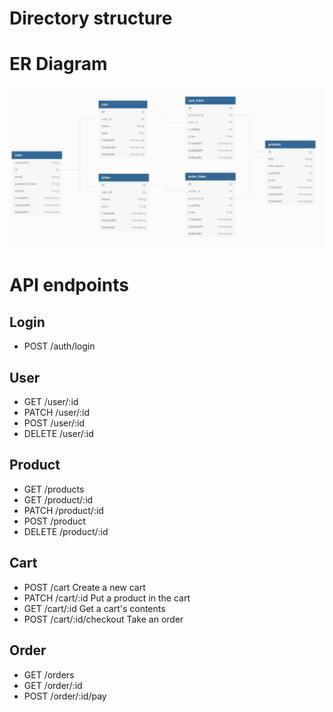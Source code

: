 # Directory structure
# ER Diagram
![ER diagram for this exercise](db_diagram.jpg)
# API endpoints
## Login
* POST /auth/login
## User
* GET /user/:id
* PATCH /user/:id
* POST /user/:id
* DELETE /user/:id
## Product
* GET /products
* GET /product/:id
* PATCH /product/:id
* POST /product
* DELETE /product/:id
## Cart
* POST /cart Create a new cart
* PATCH /cart/:id Put a product in the cart
* GET /cart/:id Get a cart's contents
* POST /cart/:id/checkout Take an order
## Order
* GET /orders
* GET /order/:id
* POST /order/:id/pay